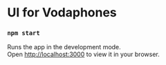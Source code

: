 # UI for Vodaphones


### `npm start`

Runs the app in the development mode.\
Open [http://localhost:3000](http://localhost:3000) to view it in your browser.
